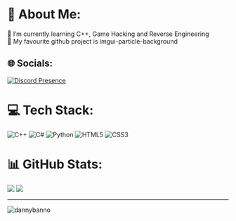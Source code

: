 # 💫 About Me:
🌱 I’m currently learning C++, Game Hacking and Reverse Engineering<br>🤩 My favourite github project is imgui-particle-background <br>


## 🌐 Socials:
[![Discord Presence](https://lanyard.cnrad.dev/api/675035740496855052?showDisplayName=true&idleMessage=hello!%20I%20am%20currently%20doing%20nothing)](https://discord.com/users/675035740496855052)

# 💻 Tech Stack:
![C++](https://img.shields.io/badge/c++-%2300599C.svg?style=for-the-badge&logo=c%2B%2B&logoColor=white) ![C#](https://img.shields.io/badge/c%23-%23239120.svg?style=for-the-badge&logo=csharp&logoColor=white) ![Python](https://img.shields.io/badge/python-3670A0?style=for-the-badge&logo=python&logoColor=ffdd54) ![HTML5](https://img.shields.io/badge/html5-%23E34F26.svg?style=for-the-badge&logo=html5&logoColor=white) ![CSS3](https://img.shields.io/badge/css3-%231572B6.svg?style=for-the-badge&logo=css3&logoColor=white)
# 📊 GitHub Stats:
![](https://github-readme-stats.vercel.app/api?username=dannybanno&theme=dark&hide_border=false&include_all_commits=true&count_private=true)
![](https://github-readme-stats.vercel.app/api/top-langs/?username=dannybanno&theme=dark&hide_border=false&include_all_commits=true&count_private=true&layout=compact)

---
<img src="https://komarev.com/ghpvc/?username=dannybanno&label=Profile%20views&color=0e75b6&style=flat" alt="dannybanno" />


                                          
                                                          


